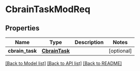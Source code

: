 # CbrainTaskModReq

## Properties
Name | Type | Description | Notes
------------ | ------------- | ------------- | -------------
**cbrain_task** | [**CbrainTask**](CbrainTask.md) |  | [optional] 

[[Back to Model list]](../README.md#documentation-for-models) [[Back to API list]](../README.md#documentation-for-api-endpoints) [[Back to README]](../README.md)


